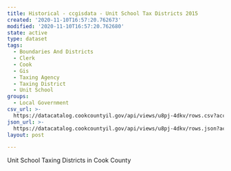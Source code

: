 ```yaml
---
title: Historical - ccgisdata - Unit School Tax Districts 2015
created: '2020-11-10T16:57:20.762673'
modified: '2020-11-10T16:57:20.762680'
state: active
type: dataset
tags:
  - Boundaries And Districts
  - Clerk
  - Cook
  - Gis
  - Taxing Agency
  - Taxing District
  - Unit School
groups:
  - Local Government
csv_url: >-
  https://datacatalog.cookcountyil.gov/api/views/u8pj-4dkv/rows.csv?accessType=DOWNLOAD
json_url: >-
  https://datacatalog.cookcountyil.gov/api/views/u8pj-4dkv/rows.json?accessType=DOWNLOAD
layout: post

---
```

Unit School Taxing Districts in Cook County

